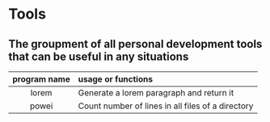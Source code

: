 # Tools

## The groupment of all personal development tools that can be useful in any situations

| program name | usage or functions |
|:------------:|:------------------ |
| lorem        | Generate a lorem paragraph and return it |
| powei        | Count number of lines in all files of a directory |